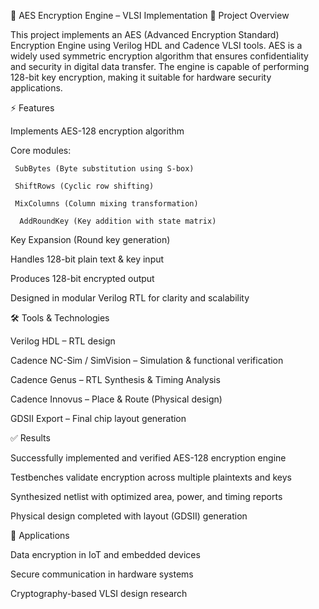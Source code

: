 🔐 AES Encryption Engine – VLSI Implementation
📌 Project Overview

This project implements an AES (Advanced Encryption Standard) Encryption Engine using Verilog HDL and Cadence VLSI tools. AES is a widely used symmetric encryption algorithm that ensures confidentiality and security in digital data transfer. The engine is capable of performing 128-bit key encryption, making it suitable for hardware security applications.

⚡ Features

Implements AES-128 encryption algorithm

Core modules:

     SubBytes (Byte substitution using S-box)

     ShiftRows (Cyclic row shifting)

     MixColumns (Column mixing transformation)

      AddRoundKey (Key addition with state matrix)

Key Expansion (Round key generation)

Handles 128-bit plain text & key input

Produces 128-bit encrypted output

Designed in modular Verilog RTL for clarity and scalability

🛠 Tools & Technologies

Verilog HDL – RTL design

Cadence NC-Sim / SimVision – Simulation & functional verification

Cadence Genus – RTL Synthesis & Timing Analysis

Cadence Innovus – Place & Route (Physical design)

GDSII Export – Final chip layout generation

✅ Results

Successfully implemented and verified AES-128 encryption engine

Testbenches validate encryption across multiple plaintexts and keys

Synthesized netlist with optimized area, power, and timing reports

Physical design completed with layout (GDSII) generation

🚀 Applications

Data encryption in IoT and embedded devices

Secure communication in hardware systems

Cryptography-based VLSI design research
